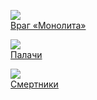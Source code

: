 ![](/books/sf_action/Евгений%20Прошкин/Враг%20«Монолита».jpg)  
[Враг «Монолита»](/books/sf_action/Евгений%20Прошкин/Враг%20«Монолита»)

![](/books/sf_action/Евгений%20Прошкин/Палачи.jpg)  
[Палачи](/books/sf_action/Евгений%20Прошкин/Палачи)

![](/books/sf_action/Евгений%20Прошкин/Смертники.jpg)  
[Смертники](/books/sf_action/Евгений%20Прошкин/Смертники)
